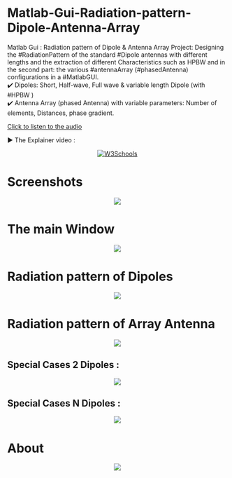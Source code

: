 # Matlab-Gui-Radiation-pattern-Dipole-Antenna-Array
Matlab Gui : Radiation pattern of Dipole &amp; Antenna Array
Project: Designing the #RadiationPattern of the standard #Dipole antennas with different lengths and the extraction of different Characteristics such as HPBW and in the second part: the various #antennaArray (#phasedAntenna) configurations in a #MatlabGUI.   
   ✔️ Dipoles: Short, Half-wave, Full wave & variable length Dipole (with #HPBW )   
   ✔️ Antenna Array (phased Antenna) with variable parameters: Number of elements, Distances, phase gradient.   

   [Click to listen to the audio](Matlab-GUI-Antenna-Design.wav)
   
   
   
   ▶️ The Explainer video :  
   <p align="center">
   <a href="https://www.youtube.com/watch?v=FCVu-16SsCk">
   <img border="0" alt="W3Schools" src="https://img.youtube.com/vi/FCVu-16SsCk/0.jpg" >
   </a></p>
  <!-- [![IMAGE ALT TEXT HERE]( https://img.youtube.com/vi/FCVu-16SsCk/0.jpg)](https://www.youtube.com/watch?v=FCVu-16SsCk)-->
  
# Screenshots
<p align="center"><img src="https://user-images.githubusercontent.com/52040368/169893902-eb5e5a0a-3c50-468d-8893-0c7a9c106451.png"></p>

# The main Window
<p align="center">
<img src="https://user-images.githubusercontent.com/52040368/169894000-4abe2abb-655f-4b38-b7e3-e65204731a7b.png">
</p>

# Radiation pattern of Dipoles
<p align="center">
<img src="https://user-images.githubusercontent.com/52040368/169894006-f591f7a2-0d97-4f64-953e-57500a607774.png">
</p>

# Radiation pattern of Array Antenna
<p align="center">
<img src="https://user-images.githubusercontent.com/52040368/169894011-e6ed4132-50be-4fc9-8df9-3025de06ffd9.png"></p>

## Special Cases 2 Dipoles :
<p align="center">
<img src="https://user-images.githubusercontent.com/52040368/169894016-81c0c984-77a7-438a-86e1-7d88451aee20.png"></p>

## Special Cases N Dipoles :
<p align="center">
<img src="https://user-images.githubusercontent.com/52040368/169894018-e4c2b14e-0ae2-4413-bfab-30b2bc6fafc8.png"></p>

# About
<p align="center">
<img src="https://user-images.githubusercontent.com/52040368/169894012-6a7b776e-e7ed-46af-b124-f7b128c26759.png"></p>
